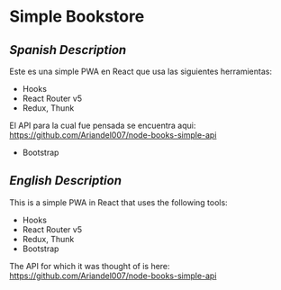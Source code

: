 # Simple Bookstore

## _Spanish Description_

Este es una simple PWA en React que usa las siguientes herramientas:

- Hooks
- React Router v5
- Redux, Thunk

El API para la cual fue pensada se encuentra aqui: https://github.com/Ariandel007/node-books-simple-api
- Bootstrap

## _English Description_

This is a simple PWA in React that uses the following tools: 

- Hooks
- React Router v5
- Redux, Thunk
- Bootstrap

The API for which it was thought of is here: https://github.com/Ariandel007/node-books-simple-api
